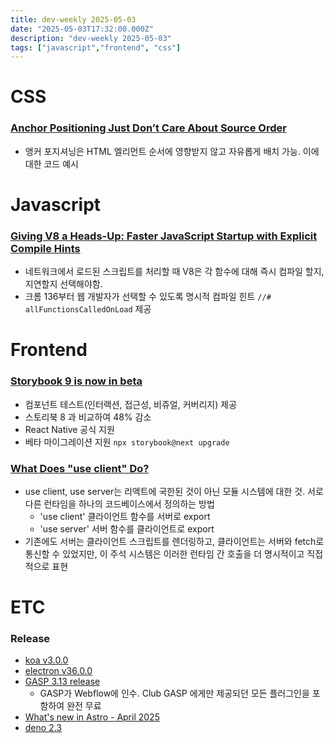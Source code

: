 ```yaml
---
title: dev-weekly 2025-05-03
date: "2025-05-03T17:32:00.000Z"
description: "dev-weekly 2025-05-03"
tags: ["javascript","frontend", "css"]
---
```


# CSS

### [Anchor Positioning Just Don’t Care About Source Order](https://css-tricks.com/anchor-positioning-just-dont-care-about-source-order/)

- 앵커 포지셔닝은 HTML 엘리먼트 순서에 영향받지 않고 자유롭게 배치 가능. 이에 대한 코드 예시

# Javascript

### [Giving V8 a Heads-Up: Faster JavaScript Startup with Explicit Compile Hints](https://v8.dev/blog/explicit-compile-hints)

- 네트워크에서 로드된 스크립트를 처리할 때 V8은 각 함수에 대해 즉시 컴파일 할지, 지연할지 선택해야함.
- 크롬 136부터 웹 개발자가 선택할 수 있도록 명시적 컴파일 힌트 `//# allFunctionsCalledOnLoad` 제공

# Frontend

### [Storybook 9 is now in beta](https://storybook.js.org/blog/storybook-9-beta/)

- 컴포넌트 테스트(인터랙션, 접근성, 비쥬얼, 커버리지) 제공
- 스토리북 8 과 비교하여 48% 감소
- React Native 공식 지원
- 베타 마이그레이션 지원 `npx storybook@next upgrade`

### [What Does "use client" Do?](https://overreacted.io/what-does-use-client-do/)

- use client, use server는 리액트에 국한된 것이 아닌 모듈 시스템에 대한 것. 서로 다른 런타임을 하나의 코드베이스에서 정의하는 방법
    - 'use client' 클라이언트 함수를 서버로 export
    - 'use server' 서버 함수를 클라이언트로 export
- 기존에도 서버는 클라이언트 스크립트를 렌더링하고, 클라이언트는 서버와 fetch로 통신할 수 있었지만, 이 주석 시스템은 이러한 런타임 간 호출을 더 명시적이고 직접적으로 표현

# ETC

### Release

- [koa v3.0.0](https://github.com/koajs/koa/releases/tag/v3.0.0)
- [electron v36.0.0](https://github.com/electron/electron/releases/tag/v36.0.0)
- [GASP 3.13 release](https://gsap.com/blog/3-13)
    - GASP가 Webflow에 인수. Club GASP 에게만 제공되던 모든 플러그인을 포함하여 완전 무료
- [What's new in Astro - April 2025](https://astro.build/blog/whats-new-april-2025/)
- [deno 2.3](https://deno.com/blog/v2.3)